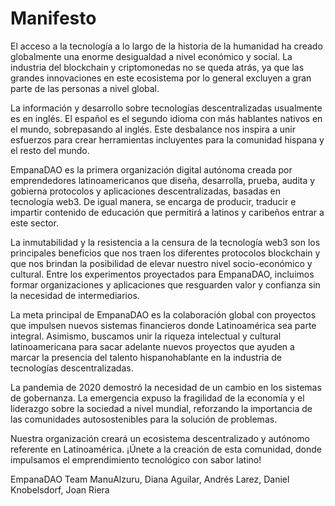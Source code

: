 # Manifesto
El acceso a la tecnología a lo largo de la historia de la humanidad ha creado globalmente una enorme desigualdad a nivel económico y social. La industria del blockchain y criptomonedas no se queda atrás, ya que las grandes innovaciones en este ecosistema por lo general excluyen a gran parte de las personas a nivel global.

La información y desarrollo sobre tecnologías descentralizadas usualmente es en inglés. El español es el segundo idioma con más hablantes nativos en el mundo, sobrepasando al inglés. Este desbalance nos inspira a unir esfuerzos para crear herramientas incluyentes para la comunidad hispana y el resto del mundo.

EmpanaDAO es la primera organización digital autónoma creada por emprendedores latinoamericanos que diseña, desarrolla, prueba, audita y gobierna protocolos y aplicaciones descentralizadas, basadas en tecnología web3. De igual manera, se encarga de producir, traducir e impartir contenido de educación que permitirá a latinos y caribeños entrar a este sector.

La inmutabilidad y la resistencia a la censura de la tecnología web3 son los principales beneficios que nos traen los diferentes protocolos blockchain y que nos brindan la posibilidad de elevar nuestro nivel socio-económico y cultural. Entre los experimentos proyectados para EmpanaDAO, incluimos formar organizaciones y aplicaciones que resguarden valor y confianza sin la necesidad de intermediarios.

La meta principal de EmpanaDAO es la colaboración global con proyectos que impulsen nuevos sistemas financieros donde Latinoamérica sea parte integral. Asimismo, buscamos unir la riqueza intelectual y cultural latinoamericana para sacar adelante nuevos proyectos que ayuden a marcar la presencia del talento hispanohablante en la industria de tecnologías descentralizadas.

La pandemia de 2020 demostró la necesidad de un cambio en los sistemas de gobernanza. La emergencia expuso la fragilidad de la economía y el liderazgo sobre la sociedad a nivel mundial, reforzando la importancia de las comunidades autosostenibles para la solución de problemas.

Nuestra organización creará un ecosistema descentralizado y autónomo referente en Latinoamérica. ¡Únete a la creación de esta comunidad, donde impulsamos el emprendimiento tecnológico con sabor latino!

EmpanaDAO Team
ManuAlzuru, Diana Aguilar, Andrés Larez, Daniel Knobelsdorf, Joan Riera
